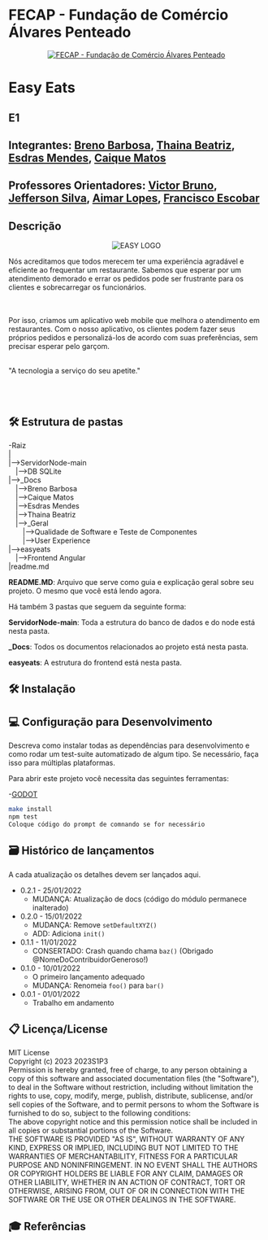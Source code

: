 # FECAP - Fundação de Comércio Álvares Penteado

<p align="center">
<a href= "https://www.fecap.br/"><img src="https://encrypted-tbn0.gstatic.com/images?q=tbn:ANd9GcRhZPrRa89Kma0ZZogxm0pi-tCn_TLKeHGVxywp-LXAFGR3B1DPouAJYHgKZGV0XTEf4AE&usqp=CAU" alt="FECAP - Fundação de Comércio Álvares Penteado" border="0"></a>
</p>

# Easy Eats

## E1

## Integrantes: <a href="https://www.linkedin.com/in/breno-rosa-barbosa-55544918a/">Breno Barbosa</a>, <a href="https://www.linkedin.com/in/thainabeatriz/">Thaina Beatriz</a>, <a href="https://www.linkedin.com/in/esdras-mendes/">Esdras Mendes</a>, <a href="https://www.linkedin.com/in/caique-matos-055841111/">Caique Matos</a>

## Professores Orientadores: <a href="https://www.linkedin.com/in/victorbarq/">Victor Bruno</a>, <a href="https://www.linkedin.com/in/jefferson-o-silva/">Jefferson Silva</a>, <a href="https://www.linkedin.com/in/aimarlopes/">Aimar Lopes</a>, <a href="https://www.linkedin.com/in/francisco-escobar/">Francisco Escobar</a>

## Descrição

<p align="center">
<img src="https://github.com/2023-1-NADS3/E1-EasyEats/assets/106892141/28af9568-7c95-4814-ab59-428899e4cfa3" alt="EASY LOGO" border="0">
 
 
 
</p>
Nós acreditamos que todos merecem ter uma experiência agradável e eficiente ao frequentar um restaurante. Sabemos que esperar por um atendimento demorado e errar os pedidos pode ser frustrante para os clientes e sobrecarregar os funcionários. 

<br><br>
Por isso, criamos um aplicativo web mobile que melhora o atendimento em restaurantes. Com o nosso aplicativo, os clientes podem fazer seus próprios pedidos e personalizá-los de acordo com suas preferências, sem precisar esperar pelo garçom.
<br><br>

"A tecnologia a serviço do seu apetite."

<br><br>

## 🛠 Estrutura de pastas

-Raiz<br>
|<br>
|-->ServidorNode-main<br>
  &emsp;|-->DB SQLite<br>
|-->_Docs<br>
  &emsp;|-->Breno Barbosa<br>
  &emsp;|-->Caique Matos<br>
  &emsp;|-->Esdras Mendes<br>
  &emsp;|-->Thaina Beatriz<br>
  &emsp;|-->_Geral<br>
  &emsp;&emsp;|-->Qualidade de Software e Teste de Componentes<br>
  &emsp;&emsp;|-->User Experience<br>
|-->easyeats<br>
  &emsp;|-->Frontend Angular<br>
|readme.md<br>


<b>README.MD</b>: Arquivo que serve como guia e explicação geral sobre seu projeto. O mesmo que você está lendo agora.

Há também 3 pastas que seguem da seguinte forma:

<b>ServidorNode-main</b>: Toda a estrutura do banco de dados e do node está nesta pasta.

<b>_Docs</b>: Todos os documentos relacionados ao projeto está nesta pasta.

<b>easyeats</b>: A estrutura do frontend está nesta pasta.

## 🛠 Instalação

## 💻 Configuração para Desenvolvimento

Descreva como instalar todas as dependências para desenvolvimento e como rodar um test-suite automatizado de algum tipo. Se necessário, faça isso para múltiplas plataformas.

Para abrir este projeto você necessita das seguintes ferramentas:

-<a href="https://godotengine.org/download">GODOT</a>

```sh
make install
npm test
Coloque código do prompt de comnando se for necessário
```

## 🗃 Histórico de lançamentos

A cada atualização os detalhes devem ser lançados aqui.

* 0.2.1 - 25/01/2022
    * MUDANÇA: Atualização de docs (código do módulo permanece inalterado)
* 0.2.0 - 15/01/2022
    * MUDANÇA: Remove `setDefaultXYZ()`
    * ADD: Adiciona `init()`
* 0.1.1 - 11/01/2022
    * CONSERTADO: Crash quando chama `baz()` (Obrigado @NomeDoContribuidorGeneroso!)
* 0.1.0 - 10/01/2022
    * O primeiro lançamento adequado
    * MUDANÇA: Renomeia `foo()` para `bar()`
* 0.0.1 - 01/01/2022
    * Trabalho em andamento

## 📋 Licença/License
MIT License
<br>
Copyright (c) 2023 2023S1P3
<br>
Permission is hereby granted, free of charge, to any person obtaining a copy
of this software and associated documentation files (the "Software"), to deal
in the Software without restriction, including without limitation the rights
to use, copy, modify, merge, publish, distribute, sublicense, and/or sell
copies of the Software, and to permit persons to whom the Software is
furnished to do so, subject to the following conditions:
<br>
The above copyright notice and this permission notice shall be included in all
copies or substantial portions of the Software.
<br>
THE SOFTWARE IS PROVIDED "AS IS", WITHOUT WARRANTY OF ANY KIND, EXPRESS OR
IMPLIED, INCLUDING BUT NOT LIMITED TO THE WARRANTIES OF MERCHANTABILITY,
FITNESS FOR A PARTICULAR PURPOSE AND NONINFRINGEMENT. IN NO EVENT SHALL THE
AUTHORS OR COPYRIGHT HOLDERS BE LIABLE FOR ANY CLAIM, DAMAGES OR OTHER
LIABILITY, WHETHER IN AN ACTION OF CONTRACT, TORT OR OTHERWISE, ARISING FROM,
OUT OF OR IN CONNECTION WITH THE SOFTWARE OR THE USE OR OTHER DEALINGS IN THE
SOFTWARE.

## 🎓 Referências

